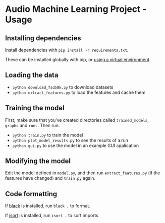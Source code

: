 # Audio Machine Learning Project - Usage

## Installing dependencies

Install dependencies with `pip install -r requirements.txt`.

These can be installed globally with pip, or [using a virtual environment](https://packaging.python.org/en/latest/guides/installing-using-pip-and-virtual-environments/).

## Loading the data

- `python download_fsd50k.py` to download datasets
- `python extract_features.py` to load the features and cache them

## Training the model

First, make sure that you've created directories called `trained_models`, `graphs` and `runs`. Then run:

- `python train.py` to train the model
- `python plot_model_results.py` to see the results of a run
- `python gui.py` to use the model in an example GUI application

## Modifying the model
Edit the model defined in `model.py`, and then run `extract_features.py` (if the features have changed) and `train.py` again.

## Code formatting

If [black](https://black.readthedocs.io/en/stable/) is installed, run `black .` to format.

If [isort](https://pycqa.github.io/isort/) is installed, run `isort .` to sort imports.
